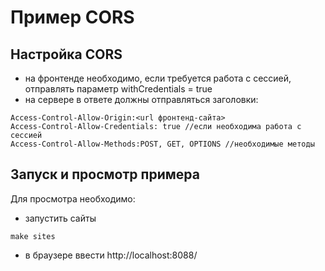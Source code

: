 # Пример CORS #

## Настройка CORS
- на фронтенде необходимо, если требуется работа с сессией, отправлять параметр withCredentials = true
- на сервере в ответе должны отправляться заголовки:
```
Access-Control-Allow-Origin:<url фронтенд-сайта>
Access-Control-Allow-Credentials: true //если необходима работа с сессией
Access-Control-Allow-Methods:POST, GET, OPTIONS //необходимые методы
```  

## Запуск и просмотр примера

Для просмотра необходимо:   

- запустить сайты 
```
make sites
```
- в браузере ввести http://localhost:8088/
